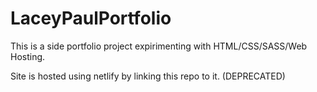 # LaceyPaulPortfolio
This is a side portfolio project expirimenting with HTML/CSS/SASS/Web Hosting.

Site is hosted using netlify by linking this repo to it. (DEPRECATED)

